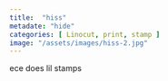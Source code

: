 ```yaml
---
title:  "hiss"
metadate: "hide"
categories: [ Linocut, print, stamp ]
image: "/assets/images/hiss-2.jpg"
---
```

ece does lil stamps